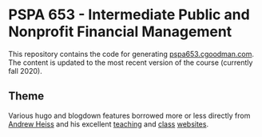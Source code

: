 # PSPA 653 - Intermediate Public and Nonprofit Financial Management

This repository contains the code for generating [pspa653.cgoodman.com](https://pspa653.cgoodman.com). The content is updated to the most recent version of the course (currently fall 2020).

## Theme
Various hugo and blogdown features borrowed more or less directly from [Andrew Heiss](https://www.andrewheiss.com) and his excellent [teaching](https://statsf18.classes.andrewheiss.com/) and [class](https://econw19.classes.andrewheiss.com/) [websites](https://datavizf18.classes.andrewheiss.com/).
